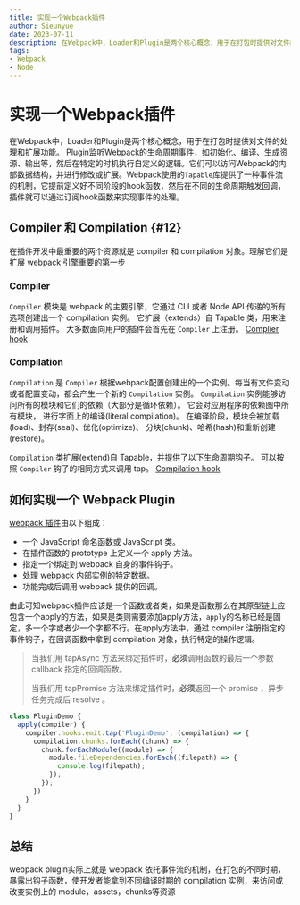 ```yaml
--- 
title: 实现一个Webpack插件
author: Sieunyue
date: 2023-07-11
description: 在Webpack中，Loader和Plugin是两个核心概念，用于在打包时提供对文件的处理和扩展功能。 Plugin监听Webpack的生命周期事件，如初始化、编译、生成资源、输出等，然后在特定的时机执行自定义的逻辑，它们可以访问Webpack的内部数据结构，并进行修改或扩展。
tags: 
- Webpack
- Node
--- 
```


# 实现一个Webpack插件

在Webpack中，Loader和Plugin是两个核心概念，用于在打包时提供对文件的处理和扩展功能。
Plugin监听Webpack的生命周期事件，如初始化、编译、生成资源、输出等，然后在特定的时机执行自定义的逻辑。它们可以访问Webpack的内部数据结构，并进行修改或扩展。Webpack使用的`Tapable`库提供了一种事件流的机制，它提前定义好不同阶段的hook函数，然后在不同的生命周期触发回调，插件就可以通过订阅hook函数来实现事件的处理。

## Compiler 和 Compilation  {#12}
在插件开发中最重要的两个资源就是 compiler 和 compilation 对象。理解它们是扩展 webpack 引擎重要的第一步

### Compiler 
`Compiler` 模块是 webpack 的主要引擎，它通过 CLI 或者 Node API 传递的所有选项创建出一个 compilation 实例。 它扩展（extends）自 Tapable 类，用来注册和调用插件。 大多数面向用户的插件会首先在 `Compiler` 上注册。
[Complier hook](https://www.webpackjs.com/api/compiler-hooks/)

### Compilation 
`Compilation` 是 `Compiler` 根据webpack配置创建出的一个实例。每当有文件变动或者配置变动，都会产生一个新的 `Compilation` 实例。 `Compilation` 实例能够访问所有的模块和它们的依赖（大部分是循环依赖）。 它会对应用程序的依赖图中所有模块， 进行字面上的编译(literal compilation)。 在编译阶段，模块会被加载(load)、封存(seal)、优化(optimize)、 分块(chunk)、哈希(hash)和重新创建(restore)。

`Compilation` 类扩展(extend)自 Tapable，并提供了以下生命周期钩子。 可以按照 `Compiler` 钩子的相同方式来调用 tap。
[Compilation hook](https://www.webpackjs.com/api/compilation-hooks/)



## 如何实现一个 Webpack Plugin

[webpack 插件](https://www.webpackjs.com/contribute/writing-a-plugin/)由以下组成：
* 一个 JavaScript 命名函数或 JavaScript 类。
* 在插件函数的 prototype 上定义一个 apply 方法。
* 指定一个绑定到 webpack 自身的事件钩子。
* 处理 webpack 内部实例的特定数据。
* 功能完成后调用 webpack 提供的回调。
  
由此可知webpack插件应该是一个函数或者类，如果是函数那么在其原型链上应包含一个apply的方法，如果是类则需要添加apply方法，`apply`的名称已经是固定，多一个字或者少一个字都不行。在apply方法中，通过 compiler 注册指定的事件钩子，在回调函数中拿到 compilation 对象，执行特定的操作逻辑。

> 当我们用 tapAsync 方法来绑定插件时，**必须**调用函数的最后一个参数 callback 指定的回调函数。
> 
> 当我们用 tapPromise 方法来绑定插件时，**必须**返回一个 promise ，异步任务完成后 resolve 。


```javascript
class PluginDemo {
  apply(compiler) {
    compiler.hooks.emit.tap('PluginDemo', (compilation) => {
      compilation.chunks.forEach((chunk) => {
        chunk.forEachModule((module) => {
          module.fileDependencies.forEach((filepath) => {
            console.log(filepath);
          });
        });
      })
    }
  }
}
```

## 总结
webpack plugin实际上就是 webpack 依托事件流的机制，在打包的不同时期，暴露出钩子函数，使开发者能拿到不同编译时期的 compilation 实例，来访问或改变实例上的 module，assets，chunks等资源
